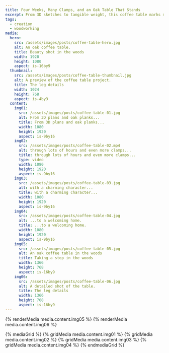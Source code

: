 ```yaml
---
title: Four Weeks, Many Clamps, and an Oak Table That Stands
excerpt: From 3D sketches to tangible weight, this coffee table marks my first solid wood build beyond stepstools and small furniture. 70+ hours of thick oak planks, floating tenons, mitered joints, template routing, pigmented hard oils—plus a fair share of problem-solving along the way.
tags:
  - creation
  - woodworking
media:
  hero:
    src: /assets/images/posts/coffee-table-hero.jpg
    alt: An oak coffee table.
    title: Beauty shot in the woods
    width: 1920
    height: 1080
    aspect: is-16by9
  thumbnail:
    src: /assets/images/posts/coffee-table-thumbnail.jpg
    alt: A preview of the coffee table project.
    title: The leg details
    width: 1024
    height: 768
    aspect: is-4by3
  content:
    img01:
      src: /assets/images/posts/coffee-table-01.jpg
      alt: From 3D plans and oak planks...
      title: From 3D plans and oak planks...
      width: 1080
      height: 1920
      aspect: is-9by16
    img02:
      src: /assets/images/posts/coffee-table-02.mp4
      alt: through lots of hours and even more clamps...
      title: through lots of hours and even more clamps...
      type: video
      width: 1080
      height: 1920
      aspect: is-9by16
    img03:
      src: /assets/images/posts/coffee-table-03.jpg
      alt: with a charming character...
      title: with a charming character...
      width: 1080
      height: 1920
      aspect: is-9by16
    img04:
      src: /assets/images/posts/coffee-table-04.jpg
      alt: ...to a welcoming home.
      title: ...to a welcoming home.
      width: 1080
      height: 1920
      aspect: is-9by16
    img05:
      src: /assets/images/posts/coffee-table-05.jpg
      alt: An oak coffee table in the woods
      title: Taking a stop in the woods
      width: 1366
      height: 768
      aspect: is-16by9
    img06:
      src: /assets/images/posts/coffee-table-06.jpg
      alt: A detailed shot of the table.
      title: The leg details
      width: 1366
      height: 768
      aspect: is-16by9
---
```


{% renderMedia media.content.img05 %}
{% renderMedia media.content.img06 %}


{% mediaGrid %}
  {% gridMedia media.content.img01 %}
  {% gridMedia media.content.img02 %}
  {% gridMedia media.content.img03 %}
  {% gridMedia media.content.img04 %}
{% endmediaGrid %}